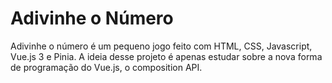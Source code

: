# Adivinhe o Número

Adivinhe o número é um pequeno jogo feito com HTML, CSS, Javascript, Vue.js 3 e Pinia. A ideia desse projeto é apenas estudar sobre a nova forma de programação do Vue.js, o composition API.

